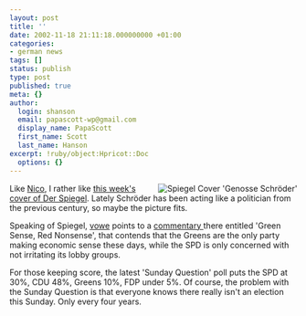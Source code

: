```yaml
---
layout: post
title: ''
date: 2002-11-18 21:11:18.000000000 +01:00
categories:
- german news
tags: []
status: publish
type: post
published: true
meta: {}
author:
  login: shanson
  email: papascott-wp@gmail.com
  display_name: PapaScott
  first_name: Scott
  last_name: Hanson
excerpt: !ruby/object:Hpricot::Doc
  options: {}
---
```

<p><a href="http://www.spiegel.de/spiegel/0,1518,grossbild-223629-,00.html"><img src="https://www.papascott.de/images/spiegel181102.jpg" border="0" alt="Spiegel Cover 'Genosse Schröder'" align="right" /></a> Like <a href="http://www.couchblog.de/nico/archives/000880.php#000880">Nico</a>, I rather like <a href="http://www.spiegel.de/spiegel/0,1518,grossbild-223629-,00.html">this week's cover of Der Spiegel</a>. Lately Schröder has been acting like a politician from the previous century, so maybe the picture fits.</p>
<p>Speaking of Spiegel, <a href="http://vowe.net/archives/002701.html">vowe</a> points to a <a href="http://www.spiegel.de/wirtschaft/0,1518,druck-223258,00.html">commentary </a> there entitled 'Green Sense, Red Nonsense', that contends that the Greens are the only party making economic sense these days, while the SPD is only concerned with not irritating its lobby groups. </p>
<p>For those keeping score, the latest 'Sunday Question' poll puts the SPD at 30%, CDU 48%, Greens 10%, FDP under 5%. Of course, the problem with the Sunday Question is that everyone knows there really isn't an election this Sunday. Only every four years.</p>
